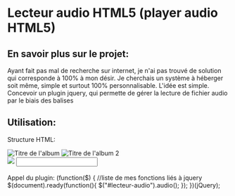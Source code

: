 Lecteur audio HTML5 (player audio HTML5)
===================


En savoir plus sur le projet:
-----------------

Ayant fait pas mal de recherche sur internet, je n'ai pas trouvé de solution qui corresponde à 100% à mon désir. Je cherchais un système à héberger soit même, simple et surtout 100% personnalisable.
L'idée est simple. Concevoir un plugin jquery, qui permette de gérer la lecture de fichier audio par le biais des balises <audio />

Utilisation:
-----------------
Structure HTML:
		<div id="lecteur-audio">
		<audio class="audio" id="audio1" preload="auto">
		<source src="DJ_Spooky_-_Check_Your_Math.mp3" type="audio/mpeg">
		<source src="DJ_Spooky_-_Check_Your_Math.ogg" type="audio/ogg">
		<source src="DJ_Spooky_-_Check_Your_Math.wav" type="audio/wav">
		</audio>
		<img src="DJ_Spooky_-_Check_Your_Math.jpg" alt="Titre de l'album" title="Titre du son" class="pochette audio1" />
		<audio class="audio" id="audio2" preload="auto">
		<source src="Lauren_Piper_-_Ryan.mp3" type="audio/mpeg">
		<source src="Lauren_Piper_-_Ryan.ogg" type="audio/ogg">
		<source src="Lauren_Piper_-_Ryan.wav" type="audio/wav">
		</audio>
		<img src="Lauren_Piper_-_Ryan.jpg" alt="Titre de l'album 2" title="Titre du son 2" class="pochette audio2" />
		</div>
		<img id="photo-pochette" src="http://dummyimage.com/75x75/" />
		<span id="titre_album"></span>
		<span id="song"></span>
		<input type="text" name="valeurtimeline" id="valeurtimeline" />
		<br />
		<br />
		<div class="avancement">
		</div>
		<div id="controller-player">
		<div class="cursor-pointer" id="btn-back"></div>
		<div class="cursor-pointer" id="btn-play"></div>
		<div class="cursor-pointer" id="btn-pause"></div>
		<div class="cursor-pointer" id="btn-stop"></div>
		<div class="cursor-pointer" id="btn-next"></div>
		</div>
Appel du plugin:
		(function($) {
		//liste de mes fonctions liés à jquery
			$(document).ready(function(){
				$("#lecteur-audio").audio();
			});
		})(jQuery);